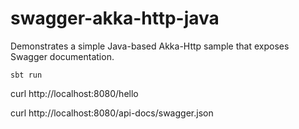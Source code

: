 # swagger-akka-http-java

Demonstrates a simple Java-based Akka-Http sample that exposes Swagger documentation.

```sbt run```

curl http://localhost:8080/hello

curl http://localhost:8080/api-docs/swagger.json
